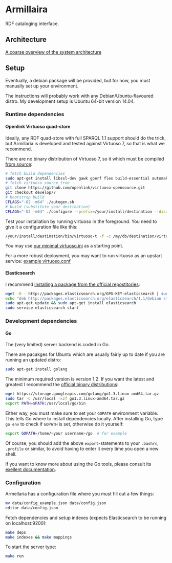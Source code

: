 # Armillaira
RDF cataloging interface.

## Architecture
[A coarse overview of the system architecture](https://docs.google.com/drawings/d/1t1vchNhGd86gPENq5_H0lCoWZGQYu8LqWr56qcUDbAU)

## Setup
Eventually, a debian package will be provided, but for now, you must manually set up your environment.

The instructions will probably work with any Debian/Ubuntu-flavoured distro. My development setup is Ubuntu 64-bit version 14.04.

### Runtime dependencies

#### Openlink Virtuoso quad-store
Ideally, any RDF quad-store with full SPARQL 1.1 support should do the trick, but Armillaria is developed and tested against Virtuoso 7, so that is what we recommend.

There are no binary distribution of Virtuoso 7, so it which must be compiled [from source](https://github.com/openlink/virtuoso-opensource):

```bash
# fetch build dependencies
sudo apt-get install libssl-dev gawk gperf flex build-essential automake autoconf bison libtool
# fetch virtuoso source tree
git clone https://github.com/openlink/virtuoso-opensource.git
git checkout develop/7
# bootstrap build
CFLAGS="-O2 -m64" ./autogen.sh
# build (substitute your destination)
CFLAGS="-O2 -m64" ./configure --prefix=/your/install/destination --disable-dbpedia-vad --disable-demo-vad --disable-fct-vad --disable-isparql-vad --disable-ods-vad --disable-rdfmappers-vad --disable-rdb2rdf-vad --disable-sparqldemo-vad --disable-syncml-vad --disable-tutorial-vad --disable-bpel-vad --with-port=1111
```

Test your installation by running virtuoso in the foreground. You need to give it a configuration file like this:

```bash
/your/install/destination/bin/virtuoso-t -f -c /my/db/destination/virtuoso.ini
```

You may use [our minimal virtuoso.ini](https://github.com/digibib/saltdeploy/blob/master/koha/salt/koha/files/virtuoso/virtuoso.ini.minimal) as a starting point.

For a more robust deployment, you may want to run virtuoso as an upstart service: [example virtuoso.conf](https://github.com/digibib/saltdeploy/blob/master/koha/salt/koha/files/virtuoso/virtuoso.conf)


#### Elasticsearch
I recommend [installing a package from the official repostitories](http://www.elasticsearch.org/guide/en/elasticsearch/reference/current/setup-repositories.html):

```bash
wget -O - http://packages.elasticsearch.org/GPG-KEY-elasticsearch | sudo apt-key add -
echo "deb http://packages.elasticsearch.org/elasticsearch/1.1/debian stable main" | sudo tee -a /etc/apt/sources.list
sudo apt-get update && sudo apt-get install elasticsearch
sudo service elasticsearch start
```

### Development dependencies

#### Go
The (very limited) server backend is coded in Go.

There are pacakges for Ubuntu which are usually fairly up to date if you are running an updated distro:

```bash
sudo apt-get install golang
```

The minimum required version is version 1.2. If you want the latest and greatest I recommend  the [official binary distributions](https://code.google.com/p/go/wiki/Downloads?tm=2):

```bash
wget https://storage.googleapis.com/golang/go1.3.linux-amd64.tar.gz
sudo tar -C /usr/local -xzf go1.3.linux-amd64.tar.gz
export PATH=$PATH:/usr/local/go/bin
```

Either way, you must make sure to set your `GOPATH` environment variable. This tells Go where to install dependencies locally. After installing Go, type `go env` to check if `GOPATH` is set, otherwise do it yourself:

```bash
export GOPATH=/home/<your username>/go  # for example
```

Of course, you should add the above `export`-statements to your `.bashrc`, `.profile` or similar, to avoid having to enter it every time you open a new shell.

If you want to know more about using the Go tools, please consult its [exellent documentation](http://golang.org/doc/code.html).

### Configuration
Armellaria has a configuration file where you must fill out a few things:

```bash
mv data/config_example.json data/config.json
editor data/config.json
```

Fetch dependencies and setup indexes (expects Elasticsearch to be running on localhost:9200):

```bash
make deps
make indexes && make mappings
```

To start the server type:

```bash
make run
```
